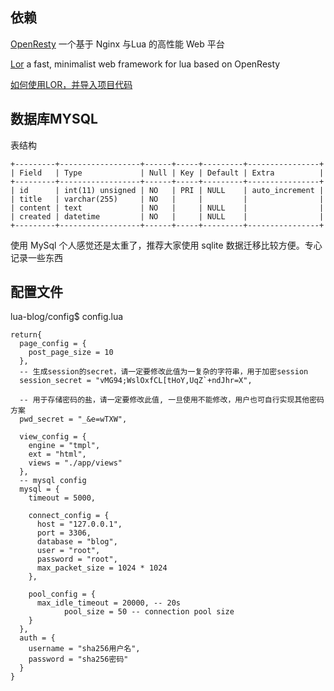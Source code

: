 ## 依赖

[OpenResty](http://openresty.org/cn/) 一个基于 Nginx 与Lua 的高性能 Web 平台

[Lor](https://github.com/sumory/lor) a fast, minimalist web framework for lua based on OpenResty

[如何使用LOR，并导入项目代码](https://github.com/sumory/lor#installation)

## 数据库MYSQL
表结构

```
+---------+------------------+------+-----+---------+----------------+
| Field   | Type             | Null | Key | Default | Extra          |
+---------+------------------+------+-----+---------+----------------+
| id      | int(11) unsigned | NO   | PRI | NULL    | auto_increment |
| title   | varchar(255)     | NO   |     |         |                |
| content | text             | NO   |     | NULL    |                |
| created | datetime         | NO   |     | NULL    |                |
+---------+------------------+------+-----+---------+----------------+
```

使用 MySql 个人感觉还是太重了，推荐大家使用 sqlite 数据迁移比较方便。专心记录一些东西

## 配置文件

lua-blog/config$ config.lua

```
return{
  page_config = {
    post_page_size = 10
  },
  -- 生成session的secret，请一定要修改此值为一复杂的字符串，用于加密session
  session_secret = "vMG94;WslOxfCL[tHoY,UqZ`+ndJhr=X",

  -- 用于存储密码的盐，请一定要修改此值, 一旦使用不能修改，用户也可自行实现其他密码方案
  pwd_secret = "_&e=wTXW",

  view_config = {
    engine = "tmpl",
    ext = "html",
    views = "./app/views"
  },
  -- mysql config
  mysql = {
    timeout = 5000,

    connect_config = {
      host = "127.0.0.1",
      port = 3306,
      database = "blog",
      user = "root",
      password = "root",
      max_packet_size = 1024 * 1024
    },

    pool_config = {
      max_idle_timeout = 20000, -- 20s
            pool_size = 50 -- connection pool size
    }
  },
  auth = {
    username = "sha256用户名",
    password = "sha256密码"
  }
}
```
